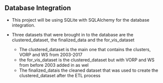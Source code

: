 ## Database Integration

- This project will be using SQLite with SQLAlchemy for the database integration. 

- Three datasets that were brought in to the database are the clustered_dataset, the finalized_data and the for_vis_dataset
  - The clustered_dataset is the main one that contains the clusters, VORP and WS from 2003-2017
  - the for_vis_dataset is the clustered_dataset but with VORP and WS from before 2003 added in as wel
  - The finalized_datais the cleaned dataset that was used to create the clustered_dataset after the ETL process

